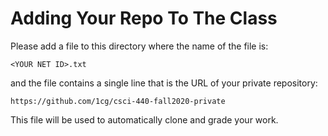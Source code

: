 # Adding Your Repo To The Class

Please add a file to this directory where the name of the file is:

`<YOUR NET ID>.txt`

and the file contains a single line that is the URL of your private repository:

```
https://github.com/1cg/csci-440-fall2020-private
```

This file will be used to automatically clone and grade your work.

